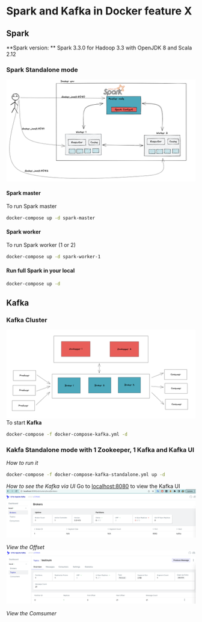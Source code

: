 # Spark and Kafka in Docker feature X

## Spark
**Spark version: **
Spark 3.3.0 for Hadoop 3.3 with OpenJDK 8 and Scala 2.12

### Spark Standalone mode
![Spark master and Worker](assets/img/2023-03-12-00-01-13.png)
#### Spark master
To run Spark master
```bash
docker-compose up -d spark-master
```

#### Spark worker
To run Spark worker (1 or 2)
```bash
docker-compose up -d spark-worker-1
```

#### Run full Spark in your local
```bash 
docker-compose up -d
```

## Kafka

### Kafka Cluster
![Kafka and Zookeeper](assets/img/2023-03-12-00-08-43.png)
To start **Kafka**
```bash
docker-compose -f docker-compose-kafka.yml -d
```

### Kakfa Standalone mode with 1 Zookeeper, 1 Kafka and Kafka UI
*How to run it*
```bash
docker-compose -f docker-compose-kafka-standalone.yml up -d
```

*How to see the Kafka via UI*
Go to [localhost:8080](localhost:8080) to view the Kafka UI
![Kafka UI](assets/img/2023-03-12-10-05-18.png)

*View the Offset*
![](assets/img/2023-03-12-10-12-04.png)

*View the Comsumer*
